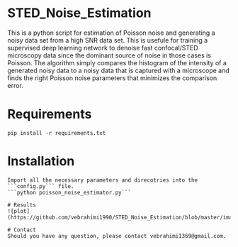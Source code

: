 # STED_Noise_Estimation
This is a python script for estimation of Poisson noise and generating a noisy data set from a high SNR data set. This is usefule for training a supervised deep learning
network to denoise fast confocal/STED microscopy data since the dominant source of noise in those cases is Poisson. The algorithm simply compares the histogram of the intensity of a generated noisy data to a noisy data that is captured with a microscope and finds the right Poisson noise parameters that minimizes the comparison error.

# Requirements
```pip install -r requirements.txt```

# Installation
```!git clone https://github.com/vebrahimi1990/STED_Noise_Estimation.git 
Import all the necessary parameters and direcotries into the ```config.py``` file.
```python poisson_noise_estimator.py```

# Results
![plot](https://github.com/vebrahimi1990/STED_Noise_Estimation/blob/master/image_files/Results.png)

# Contact
Should you have any question, please contact vebrahimi1369@gmail.com. 

